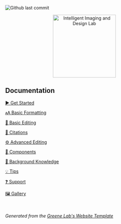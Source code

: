 ![Github last commit](https://img.shields.io/badge/last_commit-october-brightgreen)


<p align="center">
<img height="200" src="https://github.com/NicoDeshler/I2SL-Website/blob/main/favicons/favicon.png?raw=true" alt="Intelligent Imaging and Design Lab">
</p>

## Documentation

[▶️ Get Started](https://github.com/greenelab/lab-website-template/wiki/Get-Started)

[🗚 Basic Formatting](https://github.com/greenelab/lab-website-template/wiki/Basic-Formatting)

[📝 Basic Editing](https://github.com/greenelab/lab-website-template/wiki/Basic-Editing)

[🤖 Citations](https://github.com/greenelab/lab-website-template/wiki/Citations)

[⚙️ Advanced Editing](https://github.com/greenelab/lab-website-template/wiki/Advanced-Editing)

[🧱 Components](https://github.com/greenelab/lab-website-template/wiki/Components)

[🧠 Background Knowledge](https://github.com/greenelab/lab-website-template/wiki/Background-Knowledge)

[💡 Tips](https://github.com/greenelab/lab-website-template/wiki/Tips)

[❓ Support](https://github.com/greenelab/lab-website-template/wiki/Support)

[🖼️ Gallery](https://github.com/greenelab/lab-website-template/wiki/Gallery)

<br></br>
*Generated from the [Greene Lab's Website Template](https://github.com/greenelab/lab-website-template)*
